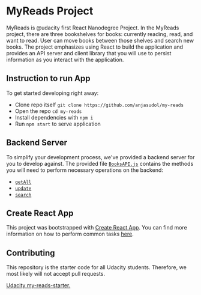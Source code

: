 # MyReads Project


MyReads is @udacity first React Nanodegree Project. In the MyReads project, there are three bookshelves for books: currently reading, read, and want to read. User can move books between those shelves and search new books. The project emphasizes using React to build the application and provides an API server and client library that you will use to persist information as you interact with the application.



## Instruction to run App

To get started developing right away:

- Clone repo itself ```git clone https://github.com/anjasudol/my-reads```
- Open the repo ```cd my-reads```
- Install dependencies with ```npm i```
- Run ```npm start``` to serve application



## Backend Server

To simplify your development process, we've provided a backend server for you to develop against. The provided file [`BooksAPI.js`](src/BooksAPI.js) contains the methods you will need to perform necessary operations on the backend:

* [`getAll`](#getall)
* [`update`](#update)
* [`search`](#search)


## Create React App

This project was bootstrapped with [Create React App](https://github.com/facebookincubator/create-react-app). You can find more information on how to perform common tasks [here](https://github.com/facebookincubator/create-react-app/blob/master/packages/react-scripts/template/README.md).



## Contributing
This repository is the starter code for all Udacity students. Therefore, we most likely will not accept pull requests.

[Udacity my-reads-starter.](https://github.com/udacity/reactnd-project-myreads-starter)